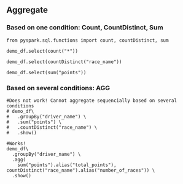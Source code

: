 
## Aggregate
### Based on one condition: Count, CountDistinct, Sum
```
from pyspark.sql.functions import count, countDistinct, sum

demo_df.select(count("*"))

demo_df.select(countDistinct("race_name"))

demo_df.select(sum("points"))

```

### Based on several conditions: AGG

```
#Does not work! Cannot aggregate sequencially based on several conditions
# demo_df\
#   .groupBy("driver_name") \
#   .sum("points") \
#   .countDistinct("race_name") \
#   .show()

#Works!
demo_df\
  .groupBy("driver_name") \
  .agg(
    sum("points").alias("total_points"),                                               countDistinct("race_name").alias("number_of_races")) \
  .show()
```




